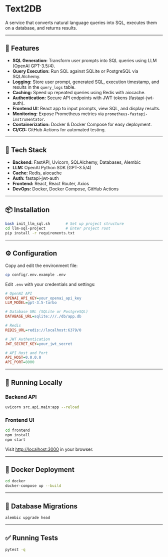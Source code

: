 # Text2DB

A service that converts natural language queries into SQL, executes them on a database, and returns results.

---

## 🚀 Features

- **SQL Generation:** Transform user prompts into SQL queries using LLM (OpenAI GPT-3.5/4).  
- **Query Execution:** Run SQL against SQLite or PostgreSQL via SQLAlchemy.  
- **Logging:** Store user prompt, generated SQL, execution timestamp, and results in the `query_logs` table.  
- **Caching:** Speed up repeated queries using Redis with aiocache.  
- **Authentication:** Secure API endpoints with JWT tokens (fastapi-jwt-auth).  
- **Frontend UI:** React app to input prompts, view SQL, and display results.  
- **Monitoring:** Expose Prometheus metrics via `prometheus-fastapi-instrumentator`.  
- **Containerization:** Docker & Docker Compose for easy deployment.  
- **CI/CD:** GitHub Actions for automated testing.

---

## 🧰 Tech Stack

- **Backend:** FastAPI, Uvicorn, SQLAlchemy, Databases, Alembic  
- **LLM:** OpenAI Python SDK (GPT-3.5/4)  
- **Cache:** Redis, aiocache  
- **Auth:** fastapi-jwt-auth  
- **Frontend:** React, React Router, Axios  
- **DevOps:** Docker, Docker Compose, GitHub Actions  

---

## 📦 Installation

```bash
bash init_llm_sql.sh       # Set up project structure
cd llm-sql-project         # Enter project root
pip install -r requirements.txt
```

---

## ⚙️ Configuration

Copy and edit the environment file:

```bash
cp config/.env.example .env
```

Edit `.env` with your credentials and settings:

```ini
# OpenAI API
OPENAI_API_KEY=your_openai_api_key
LLM_MODEL=gpt-3.5-turbo

# Database URL (SQLite or PostgreSQL)
DATABASE_URL=sqlite:///./db/app.db

# Redis
REDIS_URL=redis://localhost:6379/0

# JWT Authentication
JWT_SECRET_KEY=your_jwt_secret

# API Host and Port
API_HOST=0.0.0.0
API_PORT=8000
```

---

## 🚀 Running Locally

### Backend API

```bash
uvicorn src.api.main:app --reload
```

### Frontend UI

```bash
cd frontend
npm install
npm start
```

Visit [http://localhost:3000](http://localhost:3000) in your browser.

---

## 🐳 Docker Deployment

```bash
cd docker
docker-compose up --build
```

---

## 🔄 Database Migrations

```bash
alembic upgrade head
```

---

## ✅ Running Tests

```bash
pytest -q
```

